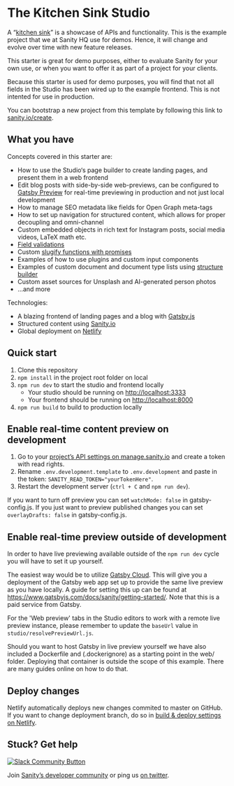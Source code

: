 # The Kitchen Sink Studio

A “[kitchen sink](https://stackoverflow.com/questions/33779296/what-is-exact-meaning-of-kitchen-sink-in-programming)” is a showcase of APIs and functionality. This is the example project that we at Sanity HQ use for demos. Hence, it will change and evolve over time with new feature releases.

This starter is great for demo purposes, either to evaluate Sanity for your own use, or when you want to offer it as part of a project for your clients.

Because this starter is used for demo purposes, you will find that not all fields in the Studio has been wired up to the example frontend. This is not intented for use in production.

You can bootstrap a new project from this template by following this link to [sanity.io/create](https://www.sanity.io/create?template=sanity-io%2Fsanity-template-kitchen-sink).

## What you have

Concepts covered in this starter are:

- How to use the Studio‘s page builder to create landing pages, and present them in a web frontend
- Edit blog posts with side-by-side web-previews, can be configured to [Gatsby Preview](https://www.gatsbyjs.com/) for real-time previewing in production and not just local development
- How to manage SEO metadata like fields for Open Graph meta-tags
- How to set up navigation for structured content, which allows for proper decoupling and omni-channel
- Custom embedded objects in rich text for Instagram posts, social media videos, LaTeX math etc.
- [Field validations](https://www.sanity.io/docs/validation)
- Custom [slugify functions with promises](https://www.sanity.io/docs/slug-type#custom-slugify-function-e1531d9d041b)
- Examples of how to use plugins and custom input components
- Examples of custom document and document type lists using [structure builder](https://www.sanity.io/docs/overview-structure-builder)
- Custom asset sources for Unsplash and AI-generated person photos
- …and more

Technologies:

- A blazing frontend of landing pages and a blog with [Gatsby.js](https://gatsbyjs.org)
- Structured content using [Sanity.io](https://www.sanity.io)
- Global deployment on [Netlify](https://netlify.com)

## Quick start

1. Clone this repository
2. `npm install` in the project root folder on local
3. `npm run dev` to start the studio and frontend locally
   - Your studio should be running on [http://localhost:3333](http://localhost:3333)
   - Your frontend should be running on [http://localhost:8000](http://localhost:8000)
4. `npm run build` to build to production locally

## Enable real-time content preview on development

1. Go to your [project’s API settings on manage.sanity.io](https://manage.sanity.io/projects/mzv4vyrh/settings/api) and create a token with read rights.
2. Rename `.env.development.template` to `.env.development` and paste in the token: `SANITY_READ_TOKEN="yourTokenHere"`.
3. Restart the development server (`ctrl + C` and `npm run dev`).

If you want to turn off preview you can set `watchMode: false` in gatsby-config.js. If you just want to preview published changes you can set `overlayDrafts: false` in gatsby-config.js.

## Enable real-time preview outside of development

In order to have live previewing available outside of the `npm run dev` cycle you will have to set it up yourself.

The easiest way would be to utilize [Gatsby Cloud](https://www.gatsbyjs.com/dashboard/sites/create). This will give you a deployment of the Gatsby web app set up to provide the same live preview as you have locally. A guide for setting this up can be found at https://www.gatsbyjs.com/docs/sanity/getting-started/. Note that this is a paid service from Gatsby.

For the 'Web preview' tabs in the Studio editors to work with a remote live preview instance, please remember to update the `baseUrl` value in `studio/resolvePreviewUrl.js`.

Should you want to host Gatsby in live preview yourself we have also included a Dockerfile and (.dockerignore) as a starting point in the web/ folder. Deploying that container is outside the scope of this example. There are many guides online on how to do that.

## Deploy changes

Netlify automatically deploys new changes commited to master on GitHub. If you want to change deployment branch, do so in [build & deploy settings on Netlify](https://www.netlify.com/docs/continuous-deployment/#branches-deploys).

## Stuck? Get help

[![Slack Community Button](https://slack.sanity.io/badge.svg)](https://slack.sanity.io/)

Join [Sanity’s developer community](https://slack.sanity.io) or ping us [on twitter](https://twitter.com/sanity_io).
